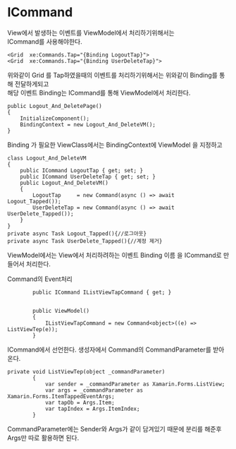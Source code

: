 # ICommand

View에서 발생하는 이벤트를 ViewModel에서 처리하기위해서는 <br/>
ICommand를 사용해야한다.


```
<Grid  xe:Commands.Tap="{Binding LogoutTap}">
<Grid  xe:Commands.Tap="{Binding UserDeleteTap}">
```
위와같이 Grid 를 Tap하였을때의 이벤트를 처리하기위해서는 위와같이 Binding를 통해 전달하게되고<br/>
해당 이벤트 Binding는 ICommand를 통해 ViewModel에서 처리한다.

```
public Logout_And_DeletePage()
{
	InitializeComponent();
	BindingContext = new Logout_And_DeleteVM();
}
```
Binding 가 필요한 ViewClass에서는 BindingContext에 ViewModel 을 지정하고

```
class Logout_And_DeleteVM 
{
	public ICommand LogoutTap { get; set; }
	public ICommand UserDeleteTap { get; set; }
	public Logout_And_DeleteVM()
	{
		LogoutTap     = new Command(async () => await Logout_Tapped());
		UserDeleteTap = new Command(async () => await UserDelete_Tapped());
	}
}
private async Task Logout_Tapped(){//로그아웃}
private async Task UserDelete_Tapped(){//계정 제거}
```
ViewModel에서는 View에서 처리하려하는 이벤트 Binding 이름 을 ICommand로 만들어서 처리한다.



Command의 Event처리

```
        public ICommand IListViewTapCommand { get; }


        public ViewModel()
        {
            IListViewTapCommand = new Command<object>((e) => ListViewTep(e));
        } 
```

ICommand에서 선언한다.
생성자에서 Command의 CommandParameter를 받아온다.

```
private void ListViewTep(object _commandParameter)
        {
            var sender = _commandParameter as Xamarin.Forms.ListView;
            var args = _commandParameter as Xamarin.Forms.ItemTappedEventArgs;
            var tapOb = Args.Item;
            var tapIndex = Args.ItemIndex;
        } 
```

CommandParameter에는 Sender와 Args가 같이 담겨있기 때문에 분리를 해준후
Args만 따로 활용하면 된다.


